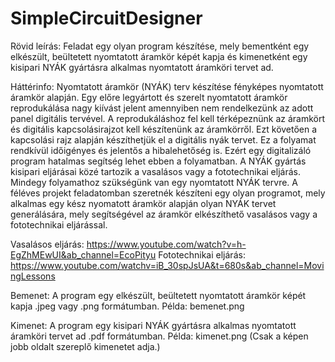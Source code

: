 # SimpleCircuitDesigner

Rövid leírás:
Feladat egy olyan program készítése, mely bementként egy elkészült, beültetett nyomtatott áramkör képét kapja és kimenetként egy kisipari NYÁK gyártásra alkalmas nyomtatott áramköri tervet ad.

Háttérinfo:
Nyomtatott áramkör (NYÁK) terv készítése fényképes nyomtatott áramkör alapján. Egy előre legyártott és szerelt nyomtatott áramkör reprodukálása nagy kiívást jelent amennyiben nem rendelkezünk az adott panel digitális tervével. A reprodukáláshoz fel kell térképeznünk az áramkört és digitális kapcsolásirajzot kell készítenünk az áramkörről. Ezt követően a kapcsolási rajz alapján készíthetjük el a digitális nyák tervet. Ez a folyamat rendkívül időigényes és jelentős a hibalehetőség is. Ezért egy digitalizáló program hatalmas segítség lehet ebben a folyamatban.
A NYÁK gyártás kisipari eljárásai közé tartozik a vasalásos vagy a fototechnikai eljárás. Mindegy folyamathoz szükségünk van egy nyomtatott NYÁK tervre. A féléves projekt feladatomban szeretnék készíteni egy olyan programot, mely alkalmas egy kész nyomatott áramkör alapján olyan NYÁK tervet generálására, mely segítségével az áramkör elkészíthető vasalásos vagy a fototechnikai eljárással.

Vasalásos eljárás: https://www.youtube.com/watch?v=h-EgZhMEwUI&ab_channel=EcoPityu
Fototechnikai eljárás: https://www.youtube.com/watchv=iB_30spJsUA&t=680s&ab_channel=MovingLessons

Bemenet:
A program egy elkészült, beültetett nyomtatott áramkör képét kapja .jpeg vagy .png formátumban. Példa: bemenet.png

Kimenet:
A program egy kisipari NYÁK gyártásra alkalmas nyomtatott áramköri tervet ad .pdf formátumban. Példa: kimenet.png (Csak a képen jobb oldalt szereplő kimenetet adja.)
